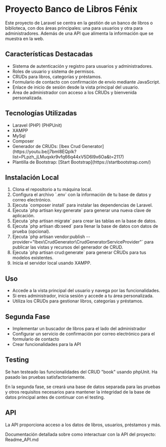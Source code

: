 <h1>Proyecto Banco de Libros Fénix</h1>
<p>Este proyecto de Laravel se centra en la gestión de un banco de libros o biblioteca, con dos áreas principales: una para usuarios y otra para administradores. Además de una API que alimenta la información que se muestra en la web.</p>

<h2>Características Destacadas</h2>

<ul>
    <li>Sistema de autenticación y registro para usuarios y administradores.</li>
    <li>Roles de usuario y sistema de permisos.</li>
    <li>CRUDs para libros, categorías y préstamos.</li>
    <li>Formulario de contacto con confirmación de envío mediante JavaScript.</li>
    <li>Enlace de inicio de sesión desde la vista principal del usuario.</li>
    <li>Área de administrador con acceso a los CRUDs y bienvenida personalizada.</li>
</ul>

<h2>Tecnologías Utilizadas</h2>

<ul>
    <li>Laravel (PHP) (PHPUnit)</li>
    <li>XAMPP</li>
    <li>MySql</li>
    <li>Composer</li>
    <li>Generador de CRUDs: [Ibex Crud Generator](https://youtu.be/j7bml8EQpIk?list=PLpzh_jLMuqxkr9vfq66q44xV5D6l9x6Oa&t=2117)</li>
    <li> Plantilla de Bootstrap: [Start Bootstrap](https://startbootstrap.com/)</li>
</ul>

<h2>Instalación Local</h2>

<ol>
    <li>Clona el repositorio a tu máquina local.</li>
    <li>Configura el archivo `.env` con la información de tu base de datos y correo electrónico.</li>
    <li> Ejecuta `composer install` para instalar las dependencias de Laravel.</li>
    <li> Ejecuta `php artisan key:generate` para generar una nueva clave de aplicación.</li>
    <li>Ejecuta `php artisan migrate` para crear las tablas en la base de datos.</li>
    <li>Ejecuta `php artisan db:seed` para llenar la base de datos con datos de prueba (opcional).</li>
    <li>Ejecuta `php artisan vendor:publish --provider="Ibex\CrudGenerator\CrudGeneratorServiceProvider"` para publicar las vistas y recursos del generador de CRUD.</li>
    <li>Ejecuta `php artisan crud:generate` para generar CRUDs para tus modelos existentes.</li>
    <li>Inicia el servidor local usando XAMPP.</li>
</ol>

<h2>Uso</h2>

<ul>
    <li>Accede a la vista principal del usuario y navega por las funcionalidades.</li>
    <li>Si eres administrador, inicia sesión y accede a tu área personalizada.</li>
    <li>Utiliza los CRUDs para gestionar libros, categorías y préstamos.</li>
</ul>

<h2>Segunda Fase</h2>

<ul>
    <li>Implementar un buscador de libros para el lado del administrador</li>
    <li>Configurar un servicio de confirmación por correo electrónico para el formulario de contacto</li>
    <li>Crear funcionalidades para la API</li>
</ul>


<h2>Testing</h2>

<p>Se han testeado las funcionalidades del CRUD "book" usando phpUnit. Ha pasado las pruebas satisfactoriamente.</p>
<p>En la segunda fase, se creará una base de datos separada para las pruebas y otros requisitos necesarios para mantener la integridad de la base de datos principal antes de continuar con el testing.</p>


<h2>API</h2>

<p>La API proporciona acceso a los datos de libros, usuarios, préstamos y más.</p>
<p>Documentación detallada sobre como interactuar con la API del proyecto: Readme_API.md</p>